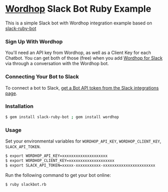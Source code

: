 # [Wordhop](https://www.wordhop.io) Slack Bot Ruby Example

This is a simple Slack bot with Wordhop integration example based on [slack-ruby-bot](https://github.com/dblock/slack-ruby-bot)

### Sign Up With Wordhop

You'll need an API key from Wordhop, as well as a Client Key for each Chatbot.  You can get both of those (free) when you add [Wordhop for Slack](https://slack.com/oauth/authorize?scope=users:read,users:read.email,commands,chat:write:bot,channels:read,channels:write,bot&client_id=23850726983.39760486257) via through a conversation with the Wordhop bot. 

### Connecting Your Bot to Slack

To connect a bot to Slack, [get a Bot API token from the Slack integrations page](https://my.slack.com/services/new/bot).

### Installation

```bash
$ gem install slack-ruby-bot ; gem install wordhop
```

### Usage

Set your environmental variables for `WORDHOP_API_KEY`, `WORDHOP_CLIENT_KEY`, `SLACK_API_TOKEN`.

```bash
$ export WORDHOP_API_KEY=xxxxxxxxxxxxxxxxxxxx
$ export WORDHOP_CLIENT_KEY=xxxxxxxxxxxxxxxxxxxx
$ export SLACK_API_TOKEN=xxxxx-xxxxxxxxxxx-xxxxxxxxxxxxxxxxxxxxxxx
```

Run the following command to get your bot online:

```bash
$ ruby slackbot.rb
```
